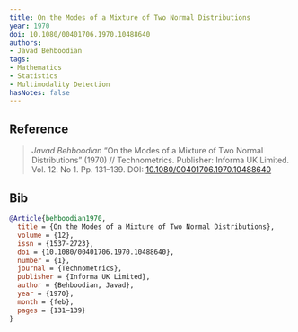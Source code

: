 ```yaml
---
title: On the Modes of a Mixture of Two Normal Distributions
year: 1970
doi: 10.1080/00401706.1970.10488640
authors:
- Javad Behboodian
tags:
- Mathematics
- Statistics
- Multimodality Detection
hasNotes: false
---
```


## Reference

> <i>Javad Behboodian</i> “On the Modes of a Mixture of Two Normal Distributions” (1970) // Technometrics. Publisher: Informa UK Limited. Vol.&nbsp;12. No&nbsp;1. Pp.&nbsp;131–139. DOI:&nbsp;<a href='https://doi.org/10.1080/00401706.1970.10488640'>10.1080/00401706.1970.10488640</a>

## Bib

```bib
@Article{behboodian1970,
  title = {On the Modes of a Mixture of Two Normal Distributions},
  volume = {12},
  issn = {1537-2723},
  doi = {10.1080/00401706.1970.10488640},
  number = {1},
  journal = {Technometrics},
  publisher = {Informa UK Limited},
  author = {Behboodian, Javad},
  year = {1970},
  month = {feb},
  pages = {131–139}
}
```
